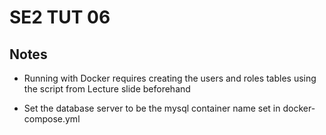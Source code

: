 # SE2 TUT 06

## Notes

- Running with Docker requires creating the users and roles tables using the script from Lecture slide beforehand

- Set the database server to be the mysql container name set in docker-compose.yml
